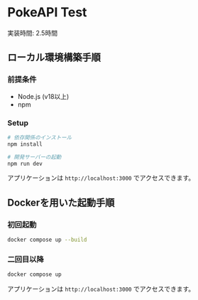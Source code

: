 # PokeAPI Test

実装時間: 2.5時間

## ローカル環境構築手順

### 前提条件
- Node.js (v18以上)
- npm

### Setup
```bash
# 依存関係のインストール
npm install

# 開発サーバーの起動
npm run dev
```


アプリケーションは `http://localhost:3000` でアクセスできます。

## Dockerを用いた起動手順

### 初回起動
```bash
docker compose up --build
```

### 二回目以降
```bash
docker compose up
```

アプリケーションは `http://localhost:3000` でアクセスできます。


